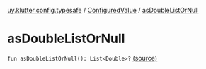 [uy.klutter.config.typesafe](../index.md) / [ConfiguredValue](index.md) / [asDoubleListOrNull](.)


# asDoubleListOrNull
`fun asDoubleListOrNull(): List<Double>?` [(source)](https://github.com/kohesive/klutter/blob/master/config-typesafe-jdk6/src/main/kotlin/uy/klutter/config/typesafe/TypesafeConfig_Ext.kt#L99)



